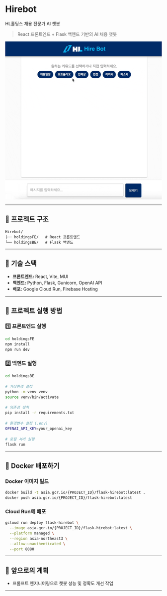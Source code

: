 # Hirebot

HL홀딩스 채용 전문가 AI 챗봇

> React 프론트엔드 + Flask 백엔드 기반의 AI 채용 챗봇

<img src="./holdingsGIF.gif"/>

---

## 📁 프로젝트 구조

```
Hirebot/
├── holdingsFE/   # React 프론트엔드
└── holdingsBE/   # Flask 백엔드
```

---

## 🌟 기술 스택

- **프론트엔드:** React, Vite, MUI
- **백엔드:** Python, Flask, Gunicorn, OpenAI API
- **배포:** Google Cloud Run, Firebase Hosting

---

## 🚀 프로젝트 실행 방법

### 1️⃣ 프론트엔드 실행

```bash
cd holdingsFE
npm install
npm run dev
```

### 2️⃣ 백엔드 실행

```bash
cd holdingsBE

# 가상환경 설정
python -m venv venv
source venv/bin/activate

# 의존성 설치
pip install -r requirements.txt

# 환경변수 설정 (.env)
OPENAI_API_KEY=your_openai_key

# 로컬 서버 실행
flask run
```

---

## 🐳 Docker 배포하기

### Docker 이미지 빌드

```bash
docker build -t asia.gcr.io/{PROJECT_ID}/flask-hirebot:latest .
docker push asia.gcr.io/{PROJECT_ID}/flask-hirebot:latest
```

### Cloud Run에 배포

```bash
gcloud run deploy flask-hirebot \
  --image asia.gcr.io/{PROJECT_ID}/flask-hirebot:latest \
  --platform managed \
  --region asia-northeast3 \
  --allow-unauthenticated \
  --port 8080
```

---

## 🎯 앞으로의 계획

- 프롬프트 엔지니어링으로 챗봇 성능 및 정확도 개선 작업

---
